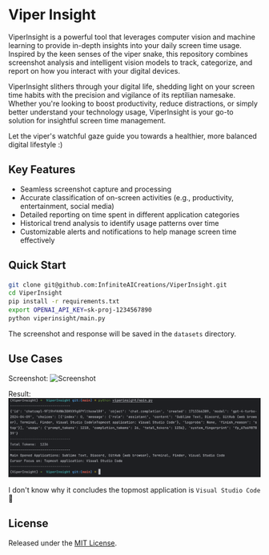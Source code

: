 # Viper Insight
ViperInsight is a powerful tool that leverages computer vision and machine learning to provide in-depth insights into your daily screen time usage. Inspired by the keen senses of the viper snake, this repository combines screenshot analysis and intelligent vision models to track, categorize, and report on how you interact with your digital devices.

ViperInsight slithers through your digital life, shedding light on your screen time habits with the precision and vigilance of its reptilian namesake. Whether you're looking to boost productivity, reduce distractions, or simply better understand your technology usage, ViperInsight is your go-to solution for insightful screen time management.

Let the viper's watchful gaze guide you towards a healthier, more balanced digital lifestyle :)

## Key Features
- Seamless screenshot capture and processing
- Accurate classification of on-screen activities (e.g., productivity, entertainment, social media)
- Detailed reporting on time spent in different application categories
- Historical trend analysis to identify usage patterns over time
- Customizable alerts and notifications to help manage screen time effectively

## Quick Start

```bash
git clone git@github.com:InfiniteAICreations/ViperInsight.git
cd ViperInsight
pip install -r requirements.txt
export OPENAI_API_KEY=sk-proj-1234567890
python viperinsight/main.py
```

The screenshot and response will be saved in the `datasets` directory.

## Use Cases

Screenshot:
![Screenshot](assets/screenshot.png)

Result:
![UseCase](assets/usecase.png)

I don't know why it concludes the topmost application is `Visual Studio Code` 🤔

## License
Released under the [MIT License](LICENSE).